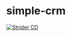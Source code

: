 simple-crm
==========

[![Strider CD](http://zebfross.com:3000/zebfross/chattersquare/badge?branch=master)](http://zebfross.com:3000/zebfross/simple-crm)
